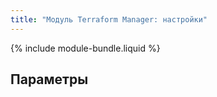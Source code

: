 ```yaml
---
title: "Модуль Terraform Manager: настройки"
---
```


{% include module-bundle.liquid %}

## Параметры

<!-- SCHEMA -->
